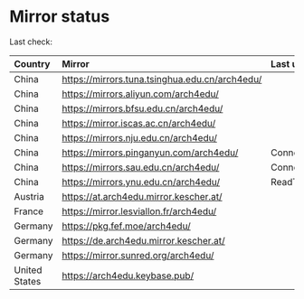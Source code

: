 <script src="./time.js"></script>
# Mirror status
Last check: <script type="text/javascript">localize(1673752822.580014);</script>

|Country|Mirror|Last update|
|:------|:-----|:----------|
|China|https://mirrors.tuna.tsinghua.edu.cn/arch4edu/|<script type="text/javascript">localize(1673721150);</script>|
|China|https://mirrors.aliyun.com/arch4edu/|<script type="text/javascript">localize(1673721150);</script>|
|China|https://mirrors.bfsu.edu.cn/arch4edu/|<script type="text/javascript">localize(1673721150);</script>|
|China|https://mirror.iscas.ac.cn/arch4edu/|<script type="text/javascript">localize(1673721150);</script>|
|China|https://mirrors.nju.edu.cn/arch4edu/|<script type="text/javascript">localize(1673634744);</script>|
|China|https://mirrors.pinganyun.com/arch4edu/|ConnectionError|
|China|https://mirrors.sau.edu.cn/arch4edu/|ConnectionError|
|China|https://mirrors.ynu.edu.cn/arch4edu/|ReadTimeout|
|Austria|https://at.arch4edu.mirror.kescher.at/|<script type="text/javascript">localize(1673721150);</script>|
|France|https://mirror.lesviallon.fr/arch4edu/|<script type="text/javascript">localize(1673721150);</script>|
|Germany|https://pkg.fef.moe/arch4edu/|<script type="text/javascript">localize(1673721150);</script>|
|Germany|https://de.arch4edu.mirror.kescher.at/|<script type="text/javascript">localize(1673721150);</script>|
|Germany|https://mirror.sunred.org/arch4edu/|<script type="text/javascript">localize(1673721150);</script>|
|United States|https://arch4edu.keybase.pub/|<script type="text/javascript">localize(1673678355);</script>|

<script src="./tablefilter/tablefilter.js"></script>
<script src="./table.js"></script>